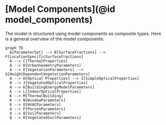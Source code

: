 # [Model Components](@id model_components)

The model is structured using model components as composite types. Here is a general overview of the model components:

```mermaid
graph TD
  A[ParameterSet] --> B[SurfaceFractions] --> F[LocationSpecificSurfaceFractions]
  A --> C[ThermalProperties]
  A --> D[UrbanGeometryParameters]
  A --> E[VegetationParameters] --> G[HeightDependentVegetationParameters]
  A --> H[Optical Properties] --> I[SimpleOpticalProperties]
  H --> J[VegetatedOpticalProperties]
  A --> K[BuildingEnergyModelParameters]
  K --> L[IndoorOpticalProperties]
  K --> M[ThermalBuilding]
  K --> N[WindowParameters]
  K --> O[HVACParameters]
  A --> P[PersonParameters]
  A --> Q[SoilParameters]
  Q --> R[VegetatedSoilParameters]
```
